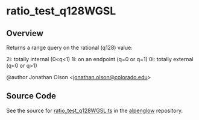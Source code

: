 # ratio_test_q128WGSL

## Overview

Returns a range query on the rational (q128) value:

2i: totally internal (0&lt;q&lt;1)
1i: on an endpoint (q=0 or q=1)
0i: totally external (q&lt;0 or q&gt;1)

@author Jonathan Olson &lt;jonathan.olson@colorado.edu&gt;



## Source Code

See the source for [ratio_test_q128WGSL.ts](https://github.com/phetsims/alpenglow/blob/main/js/webgpu/wgsl/math/ratio_test_q128WGSL.ts) in the [alpenglow](https://github.com/phetsims/alpenglow) repository.
